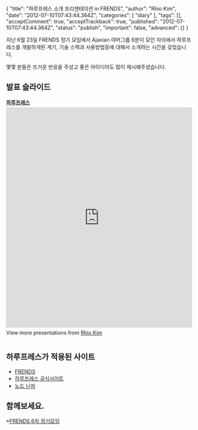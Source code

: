 {
    "title": "하루프레스 소개 프리젠테이션 in FRENDS",
    "author": "Rhio Kim",
    "date": "2012-07-10T07:43:44.364Z",
    "categories": [
        "diary"
    ],
    "tags": [],
    "acceptComment": true,
    "acceptTrackback": true,
    "published": "2012-07-10T07:43:44.364Z",
    "status": "publish",
    "important": false,
    "advanced": {}
}

지난 6월 23일 FRENDS 정기 모임에서 Ajaxian 야머그룹 6분이 모인 자리에서 하루프레스를 개발하게된 계기, 기술 스택과 사용방법등에 대해서 소개하는 시간을 갖었습니다.

몇몇 분들은 뜨거운 반응을 주셨고 좋은 아이디어도 많이 제시해주셨습니다.

## 발표 슬라이드
<div style="width:100%" id="__ss_13428285"> <strong style="display:block;margin:12px 0 4px"><a href="http://www.slideshare.net/rhio.kim/ss-13428285" title="하루프레스" target="_blank">하루프레스</a></strong> <iframe src="http://www.slideshare.net/slideshow/embed_code/13428285" width="100%" height="600" frameborder="0" marginwidth="0" marginheight="0" scrolling="no" style="border:1px solid #CCC;border-width:1px 1px 0" allowfullscreen></iframe> <div style="padding:5px 0 12px"> View more presentations from <a href="http://www.slideshare.net/rhio.kim" target="_blank">Rhio Kim</a> </div> </div>

## 하루프레스가 적용된 사이트
* [FRENDS](http://frends.kr)
* [하루프레스 공식사이트](http://haroopress.github.com) 
* [노드 닌자](http://nodejs.kr)


## 함께보세요.
*[FRENDS 6차 정기모임](http://frends.kr/post/frends-6ca-moim-hugi/)